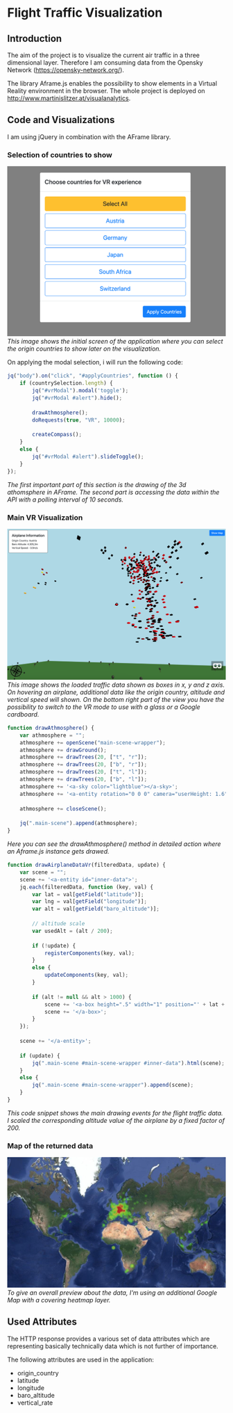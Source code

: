 
# Flight Traffic Visualization 

## Introduction

The aim of the project is to visualize the current air traffic in a three dimensional layer. Therefore I am consuming data from the Opensky Network (https://opensky-network.org/).

The library Aframe.js enables the possibility to show elements in a Virtual Reality environment in the browser.
The whole project is deployed on http://www.martinislitzer.at/visualanalytics.


## Code and Visualizations

I am using jQuery in combination with the AFrame library.

### Selection of countries to show
![Start](./report/report_media/start.png)
*This image shows the initial screen of the application where you can select the origin countries to show later on the visualization.*

On applying the modal selection, i will run the following code:

``` js
jq("body").on("click", "#applyCountries", function () {
    if (countrySelection.length) {
        jq("#vrModal").modal('toggle');
        jq("#vrModal #alert").hide();

        drawAthmosphere();
        doRequests(true, "VR", 10000);

        createCompass();
    }
    else {
        jq("#vrModal #alert").slideToggle();
    }
});
```

*The first important part of this section is the drawing of the 3d athomsphere in AFrame. The second part is accessing the data within the API with a polling interval of 10 seconds.*

### Main VR Visualization
![Start](./report/report_media/visualization2.png)
*This image shows the loaded traffic data shown as boxes in x, y and z axis. On hovering an airplane, additional data like the origin country, altitude and vertical speed will shown.
On the bottom right part of the view you have the possibility to switch to the VR mode to use with a glass or a Google cardboard.*


```js
function drawAthmosphere() {
	var athmosphere = "";
	athmosphere += openScene("main-scene-wrapper");
	athmosphere += drawGround();
	athmosphere += drawTrees(20, ["t", "r"]);
	athmosphere += drawTrees(20, ["b", "r"]);
	athmosphere += drawTrees(20, ["t", "l"]);
	athmosphere += drawTrees(20, ["b", "l"]);
	athmosphere += '<a-sky color="lightblue"></a-sky>';
	athmosphere += '<a-entity rotation="0 0 0" camera="userHeight: 1.6" look-controls><a-cursor></a-cursor></a-entity>';

	athmosphere += closeScene();

	jq(".main-scene").append(athmosphere);
}
```
*Here you can see the drawAthmosphere() method in detailed action where an Aframe.js instance gets drawed.*

```js
function drawAirplaneDataVr(filteredData, update) {
	var scene = "";
	scene += '<a-entity id="inner-data">';
	jq.each(filteredData, function (key, val) {
		var lat = val[getField("latitude")];
		var lng = val[getField("longitude")];
        var alt = val[getField("baro_altitude")];

        // altitude scale
        var usedAlt = (alt / 200);

		if (!update) {
			registerComponents(key, val);
		}
		else {
			updateComponents(key, val);
		}

		if (alt != null && alt > 1000) {
			scene += '<a-box height=".5" width="1" position="' + lat + ' ' + usedAlt + ' ' + lng + '" rotation="0 45 0" color="' + getColor(val[getField("origin_country")]) + '" aircraft_' + key + '>';
			scene += '</a-box>';
		}
	});

	scene += '</a-entity>';

	if (update) {
		jq(".main-scene #main-scene-wrapper #inner-data").html(scene);
	}
	else {
		jq(".main-scene #main-scene-wrapper").append(scene);
	}
}
```
*This code snippet shows the main drawing events for the flight traffic data. I scaled the corresponding altitude value of the airplane by a fixed factor of 200.*

### Map of the returned data
![Start](./report/report_media/map2.png)
*To give an overall preview about the data, I'm using an additional Google Map with a covering heatmap layer.*


## Used Attributes
The HTTP response provides a various set of data attributes which are representing basically technically data which is not further of importance.

The following attributes are used in the application:
+ origin_country
+ latitude
+ longitude
+ baro_altitude
+ vertical_rate
